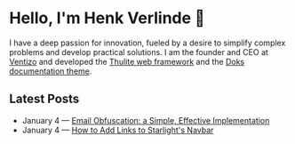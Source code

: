# Hello, I'm Henk Verlinde 👋

I have a deep passion for innovation, fueled by a desire to simplify complex problems and develop practical solutions. I am the founder and CEO at [Ventizo](https://ventizo.com/) and developed the [Thulite web framework](https://thulite.io/) and the [Doks documentation theme](https://getdoks.org/).

## Latest Posts
<!-- feed start -->
- January 4 — [Email Obfuscation: a Simple, Effective Implementation](https://henkverlinde.com/blog/email-obfuscation/)
- January 4 — [How to Add Links to Starlight's Navbar](https://henkverlinde.com/blog/starlight-navbar-links/)
<!-- feed end -->

<!--
**h-enk/h-enk** is a ✨ _special_ ✨ repository because its `README.md` (this file) appears on your GitHub profile.

Here are some ideas to get you started:

- 🔭 I'm currently working on ...
- 🌱 I'm currently learning ...
- 👯 I'm looking to collaborate on ...
- 🤔 I'm looking for help with ...
- 💬 Ask me about ...
- 📫 How to reach me: ...
- 😄 Pronouns: ...
- ⚡ Fun fact: ...
-->
